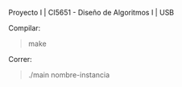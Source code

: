 Proyecto I | CI5651 - Diseño de Algoritmos I | USB <br />

Compilar: <br />
> make <br />

Correr: <br />
> ./main nombre-instancia
